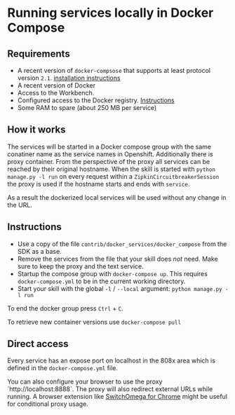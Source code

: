 # Running services locally in Docker Compose

## Requirements

- A recent version of `docker-compsose` that supports at least protocol version `2.1`.
  [installation instructions](https://docs.docker.com/compose/install/)
- A recent version of Docker
- Access to the Workbench.
- Configured access to the Docker registry. [Instructions](https://gard.telekom.de/gardwiki/display/SH/Docker)
- Some RAM to spare (about 250 MB per service)

## How it works

The services will be started in a Docker compose group with the same conatiner name as the service names in Openshift.
Additionally there is proxy container.
From the perspective of the proxy all services can be reached by their original hostname.
When the skill is started with `python manage.py -l run` on every request within a `ZipkinCircuitbreakerSession` the proxy
is used if the hostname starts and ends with `service`.

As a result the dockerized local services will be used without any change in the URL.

## Instructions

- Use a copy of the file `contrib/docker_services/docker_compose` from the SDK as a base.
- Remove the services from the file that your skill does *not* need. Make sure to keep the proxy and the text service.
- Startup the compose group with `docker-compose up`. This requires `docker-compose.yml` to be in the current working directory.
- Start your skill with the global `-l` / `--local` argument: `python manage.py -l run`

To end the docker group press `Ctrl` + `C`.

To retrieve new container versions use `docker-compose pull`

## Direct access

Every service has an expose port on localhost in the 808x area which is defined in the `docker-compose.yml` file.

You can also configure your browser to use the proxy ´http://localhost:8888`. The proxy will also redirect external URLs while running.
A browser extension like [SwitchOmega for Chrome](https://github.com/FelisCatus/SwitchyOmega) might be useful for conditional proxy usage.

